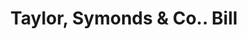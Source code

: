 ---
doi: 10.7916/D8BK2QGQ
date_other: '1880'
date_other_textual: 1880-1889
form: printed ephemera
genre:
- Invoices
name:
- Taylor, Symonds & Co.
object_in_context_url: https://biggert.cul.columbia.edu/items/view/ave_biggert_01548
subject_hierarchical_geographic:
- Providence, Rhode Island, United States
subject_name:
- Taylor, Symonds & Co.
title: Taylor, Symonds & Co.. Bill
sort_title: Taylor, Symonds & Co.. Bill
call_number: ave_biggert_01548
coordinates:
- 41.82361111111111,-71.42222222222223
pid: ave_biggert_01548
identifiers: ave_biggert_01548
permalink: /biggert/ave_biggert_01548/
layout: iiif-image-page
---